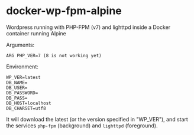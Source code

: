 # docker-wp-fpm-alpine
Wordpress running with PHP-FPM (v7) and lighttpd inside a Docker container running Alpine

Arguments:

```
ARG PHP_VER=7 (8 is not working yet)
```

Environment:

```
WP_VER=latest
DB_NAME=
DB_USER=
DB_PASSWORD=
DB_PASS=
DB_HOST=localhost
DB_CHARSET=utf8
```

It will download the latest (or the version specified in "WP_VER"), and start the services `php-fpm` (background) and `lighttpd` (foreground).
